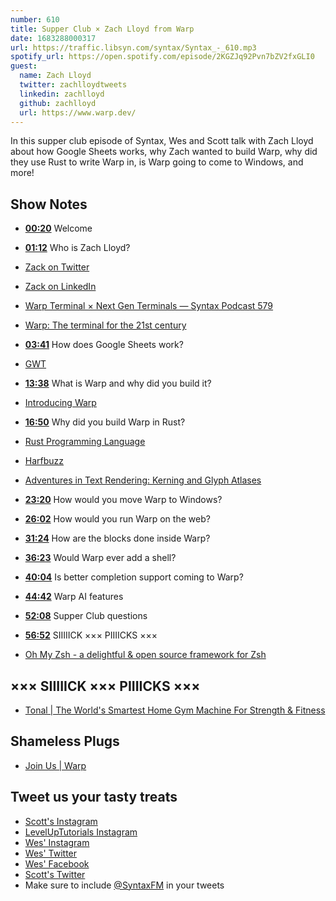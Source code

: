 ```yaml
---
number: 610
title: Supper Club × Zach Lloyd from Warp
date: 1683288000317
url: https://traffic.libsyn.com/syntax/Syntax_-_610.mp3
spotify_url: https://open.spotify.com/episode/2KGZJq92Pvn7bZV2fxGLI0
guest:
  name: Zach Lloyd
  twitter: zachlloydtweets
  linkedin: zachlloyd
  github: zachlloyd
  url: https://www.warp.dev/
---
```


In this supper club episode of Syntax, Wes and Scott talk with Zach Lloyd about how Google Sheets works, why Zach wanted to build Warp, why did they use Rust to write Warp in, is Warp going to come to Windows, and more!

## Show Notes

* **[00:20](#t=00:20)** Welcome
* **[01:12](#t=01:12)** Who is Zach Lloyd?
* [Zack on Twitter](https://twitter.com/zachlloydtweets)
* [Zack on LinkedIn](https://www.linkedin.com/in/zachlloyd/)
* [Warp Terminal × Next Gen Terminals — Syntax Podcast 579](https://syntax.fm/show/579/warp-terminal-next-gen-terminals)
* [Warp: The terminal for the 21st century](https://www.warp.dev/)
* **[03:41](#t=03:41)** How does Google Sheets work?
* [GWT](https://www.gwtproject.org/)
* **[13:38](#t=13:38)** What is Warp and why did you build it?
* [Introducing Warp](https://www.warp.dev/blog/introducing-warp)
* **[16:50](#t=16:50)** Why did you build Warp in Rust?
* [Rust Programming Language](https://www.rust-lang.org/)
* [Harfbuzz](https://github.com/harfbuzz/harfbuzz)
* [Adventures in Text Rendering: Kerning and Glyph Atlases](https://www.warp.dev/blog/adventures-text-rendering-kerning-glyph-atlases)
* **[23:20](#t=23:20)** How would you move Warp to Windows?
* **[26:02](#t=26:02)** How would you run Warp on the web?
* **[31:24](#t=31:24)** How are the blocks done inside Warp?
* **[36:23](#t=36:23)** Would Warp ever add a shell?
* **[40:04](#t=40:04)** Is better completion support coming to Warp?
* **[44:42](#t=44:42)** Warp AI features
* **[52:08](#t=52:08)** Supper Club questions
* **[56:52](#t=56:52)** SIIIIICK ××× PIIIICKS ×××

* [Oh My Zsh - a delightful & open source framework for Zsh](https://ohmyz.sh/)

## ××× SIIIIICK ××× PIIIICKS ×××

* [Tonal | The World's Smartest Home Gym Machine For Strength & Fitness](https://www.tonal.com/)

## Shameless Plugs

* [Join Us | Warp](https://www.warp.dev/careers)

## Tweet us your tasty treats

* [Scott's Instagram](https://www.instagram.com/stolinski/)
* [LevelUpTutorials Instagram](https://www.instagram.com/LevelUpTutorials/)
* [Wes' Instagram](https://www.instagram.com/wesbos/)
* [Wes' Twitter](https://twitter.com/wesbos)
* [Wes' Facebook](https://www.facebook.com/wesbos.developer)
* [Scott's Twitter](https://twitter.com/stolinski)
* Make sure to include [@SyntaxFM](https://twitter.com/SyntaxFM) in your tweets
